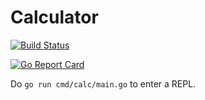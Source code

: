 # Calculator


<a href="https://github.com/vegarsti/calc/actions"><img src="https://github.com/vegarsti/calc/workflows/test/badge.svg" alt="Build Status"></a>

[![Go Report Card](https://goreportcard.com/badge/github.com/vegarsti/calc)](https://goreportcard.com/report/github.com/vegarsti/calc)

Do `go run cmd/calc/main.go` to enter a REPL.

